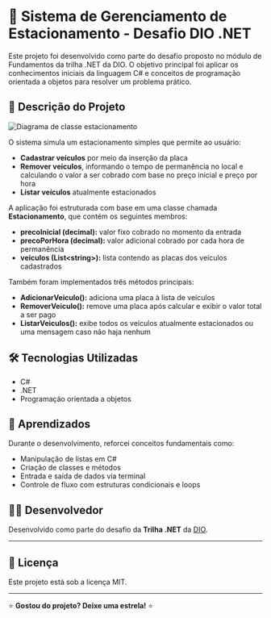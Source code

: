 # 🚗 Sistema de Gerenciamento de Estacionamento - Desafio DIO .NET

Este projeto foi desenvolvido como parte do desafio proposto no módulo de Fundamentos da trilha .NET da DIO. O objetivo principal foi aplicar os conhecimentos iniciais da linguagem C# e conceitos de programação orientada a objetos para resolver um problema prático.

## 📝 Descrição do Projeto

![Diagrama de classe estacionamento](diagrama_classe_estacionamento.png)

O sistema simula um estacionamento simples que permite ao usuário:

- **Cadastrar veículos** por meio da inserção da placa
- **Remover veículos**, informando o tempo de permanência no local e calculando o valor a ser cobrado com base no preço inicial e preço por hora
- **Listar veículos** atualmente estacionados

A aplicação foi estruturada com base em uma classe chamada **Estacionamento**, que contém os seguintes membros:

- **precoInicial (decimal):** valor fixo cobrado no momento da entrada
- **precoPorHora (decimal):** valor adicional cobrado por cada hora de permanência
- **veiculos (List\<string\>):** lista contendo as placas dos veículos cadastrados

Também foram implementados três métodos principais:

- **AdicionarVeiculo():** adiciona uma placa à lista de veículos
- **RemoverVeiculo():** remove uma placa após calcular e exibir o valor total a ser pago
- **ListarVeiculos():** exibe todos os veículos atualmente estacionados ou uma mensagem caso não haja nenhum

## 🛠️ Tecnologias Utilizadas

- C#
- .NET
- Programação orientada a objetos

## 🎯 Aprendizados

Durante o desenvolvimento, reforcei conceitos fundamentais como:

- Manipulação de listas em C#
- Criação de classes e métodos
- Entrada e saída de dados via terminal
- Controle de fluxo com estruturas condicionais e loops

## 👨‍💻 Desenvolvedor

Desenvolvido como parte do desafio da **Trilha .NET** da [DIO](https://www.dio.me).

---

## 📄 Licença

Este projeto está sob a licença MIT.

---

⭐ **Gostou do projeto? Deixe uma estrela!** ⭐
